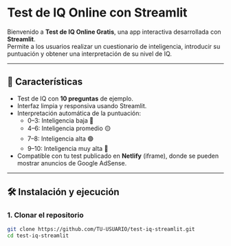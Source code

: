 # Test de IQ Online con Streamlit

Bienvenido a **Test de IQ Online Gratis**, una app interactiva desarrollada con **Streamlit**.  
Permite a los usuarios realizar un cuestionario de inteligencia, introducir su puntuación y obtener una interpretación de su nivel de IQ.

---

## 🔹 Características

- Test de IQ con **10 preguntas** de ejemplo.
- Interfaz limpia y responsiva usando Streamlit.
- Interpretación automática de la puntuación:
  - 0–3: Inteligencia baja 🧩
  - 4–6: Inteligencia promedio 🟡
  - 7–8: Inteligencia alta 🟢
  - 9–10: Inteligencia muy alta 🔵
- Compatible con tu test publicado en **Netlify** (iframe), donde se pueden mostrar anuncios de Google AdSense.

---

## 🛠️ Instalación y ejecución

### 1. Clonar el repositorio

```bash
git clone https://github.com/TU-USUARIO/test-iq-streamlit.git
cd test-iq-streamlit

